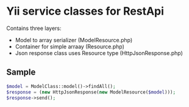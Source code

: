 Yii service classes for RestApi
=========

Contains three layers:

  - Model to array serializer (ModelResource.php)
  - Container for simple arraay (Resource.php)
  - Json response class uses Resource type (HttpJsonResponse.php)


Sample
--------------

```php
$model = ModelClass::model()->findAll();
$response = (new HttpJsonResponse(new ModelResource($model)));
$response->send();
```